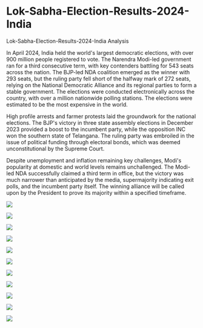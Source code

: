 # Lok-Sabha-Election-Results-2024-India
 Lok-Sabha-Election-Results-2024-India Analysis

 In April 2024, India held the world's largest democratic elections, with over 900 million people registered to vote. The Narendra Modi-led government ran for a third consecutive term, with key contenders battling for 543 seats across the nation. The BJP-led NDA coalition emerged as the winner with 293 seats, but the ruling party fell short of the halfway mark of 272 seats, relying on the National Democratic Alliance and its regional parties to form a stable government. The elections were conducted electronically across the country, with over a million nationwide polling stations. The elections were estimated to be the most expensive in the world.

High profile arrests and farmer protests laid the groundwork for the national elections. The BJP's victory in three state assembly elections in December 2023 provided a boost to the incumbent party, while the opposition INC won the southern state of Telangana. The ruling party was embroiled in the issue of political funding through electoral bonds, which was deemed unconstitutional by the Supreme Court.

Despite unemployment and inflation remaining key challenges, Modi's popularity at domestic and world levels remains unchallenged. The Modi-led NDA successfully claimed a third term in office, but the victory was much narrower than anticipated by the media, supermajority indicating exit polls, and the incumbent party itself. The winning alliance will be called upon by the President to prove its majority within a specified timeframe.


![](https://github.com/urvish7/Lok-Sabha-Election-Results-2024-India/blob/main/Screenshots/Highest_Lowest_mrgins.png)


![](https://github.com/urvish7/Lok-Sabha-Election-Results-2024-India/blob/main/Screenshots/BoxPlot_eachpartywin.png)

![](https://github.com/urvish7/Lok-Sabha-Election-Results-2024-India/blob/main/Screenshots/Histogram_Margin_win.png)


![](https://github.com/urvish7/Lok-Sabha-Election-Results-2024-India/blob/main/Screenshots/MapView.png)

![](https://github.com/urvish7/Lok-Sabha-Election-Results-2024-India/blob/main/Screenshots/Modi-Amit-Rahul-Seats.png)

![](https://github.com/urvish7/Lok-Sabha-Election-Results-2024-India/blob/main/Screenshots/NumberOfSeatsWonByEachParty.png)

![](https://github.com/urvish7/Lok-Sabha-Election-Results-2024-India/blob/main/Screenshots/PartyWiseVoteShare.png)

![](https://github.com/urvish7/Lok-Sabha-Election-Results-2024-India/blob/main/Screenshots/Top10LeadingCandidates.png)

![](https://github.com/urvish7/Lok-Sabha-Election-Results-2024-India/blob/main/Screenshots/Top10TrailingbySeats.png)

![](https://github.com/urvish7/Lok-Sabha-Election-Results-2024-India/blob/main/Screenshots/Top10VotesTrailing.png)

![](https://github.com/urvish7/Lok-Sabha-Election-Results-2024-India/blob/main/Screenshots/VotesDistributionByParty.png)





